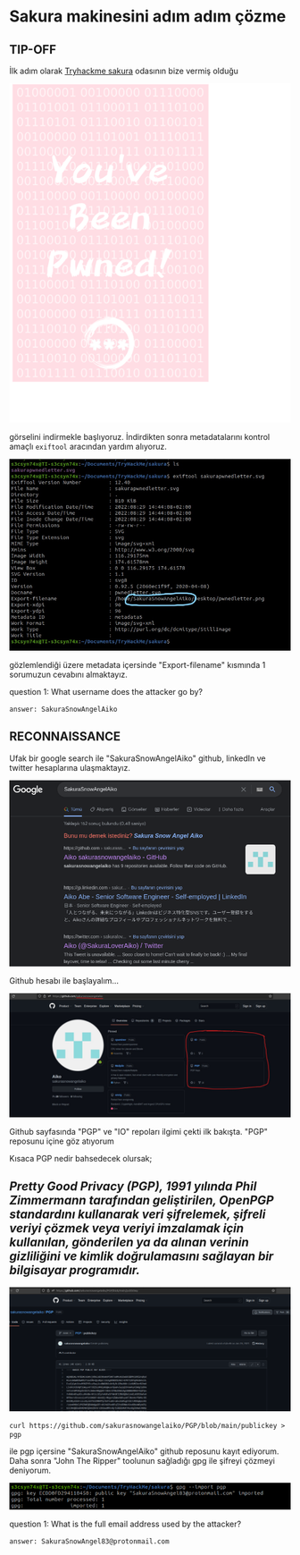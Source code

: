
# Sakura makinesini adım adım çözme


## TIP-OFF

İlk adım olarak [Tryhackme sakura](https://www.tryhackme.com/room/sakura) odasının bize vermiş olduğu

![step1](/gorseller/1.png) 

görselini indirmekle başlıyoruz. İndirdikten sonra metadatalarını kontrol amaçlı ```exiftool``` aracından yardım alıyoruz.

![step2](/gorseller/2.jpg)

gözlemlendiği üzere metadata içersinde "Export-filename" kısmında 1 sorumuzun cevabını almaktayız.

question 1: What username does the attacker go by?
```
answer: SakuraSnowAngelAiko

```


## RECONNAISSANCE

Ufak bir google search ile "SakuraSnowAngelAiko" github, linkedIn ve twitter hesaplarına ulaşmaktayız.

![step3](/gorseller/3.png)

Github hesabı ile başlayalım...

![step4](/gorseller/4.jpg)

Github sayfasında  "PGP" ve "IO" repoları ilgimi çekti ilk bakışta. "PGP" reposunu içine göz atıyorum

Kısaca PGP nedir bahsedecek olursak;

## _Pretty Good Privacy (PGP), 1991 yılında Phil Zimmermann tarafından geliştirilen, OpenPGP standardını kullanarak veri şifrelemek, şifreli veriyi çözmek veya veriyi imzalamak için kullanılan, gönderilen ya da alınan verinin gizliliğini ve kimlik doğrulamasını sağlayan bir bilgisayar programıdır._


![step5](/gorseller/5.png)


```
curl https://github.com/sakurasnowangelaiko/PGP/blob/main/publickey > pgp

```

ile pgp içersine "SakuraSnowAngelAiko" github reposunu kayıt ediyorum. Daha sonra "John The Ripper" toolunun sağladığı gpg ile şifreyi çözmeyi deniyorum.

![step6](/gorseller/6.png)


question 1: What is the full email address used by the attacker?

```
answer: SakuraSnowAngel83@protonmail.com

```
